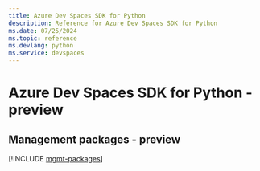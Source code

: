 ```yaml
---
title: Azure Dev Spaces SDK for Python
description: Reference for Azure Dev Spaces SDK for Python
ms.date: 07/25/2024
ms.topic: reference
ms.devlang: python
ms.service: devspaces
---
```

# Azure Dev Spaces SDK for Python - preview

## Management packages - preview
[!INCLUDE [mgmt-packages](dev-spaces-mgmt-index.md)]
